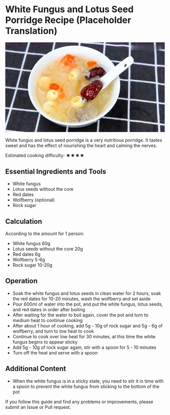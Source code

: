 # White Fungus and Lotus Seed Porridge Recipe (Placeholder Translation)

![White Fungus and Lotus Seed Porridge](./银耳莲子粥.png)

White fungus and lotus seed porridge is a very nutritious porridge. It tastes sweet and has the effect of nourishing the heart and calming the nerves.

Estimated cooking difficulty: ★★★★

## Essential Ingredients and Tools

- White fungus
- Lotus seeds without the core
- Red dates
- Wolfberry (optional)
- Rock sugar

## Calculation

According to the amount for 1 person:

- White fungus 60g
- Lotus seeds without the core 20g
- Red dates 6g
- Wolfberry 5-6g
- Rock sugar 10-20g

## Operation

- Soak the white fungus and lotus seeds in clean water for 2 hours, soak the red dates for 10-20 minutes, wash the wolfberry and set aside
- Pour 600ml of water into the pot, and put the white fungus, lotus seeds, and red dates in order after boiling
- After waiting for the water to boil again, cover the pot and turn to medium heat to continue cooking
- After about 1 hour of cooking, add 5g - 10g of rock sugar and 5g - 6g of wolfberry, and turn to low heat to cook
- Continue to cook over low heat for 30 minutes, at this time the white fungus begins to appear sticky
- Add 5g - 10g of rock sugar again, stir with a spoon for 5 - 10 minutes
- Turn off the heat and serve with a spoon

## Additional Content

- When the white fungus is in a sticky state, you need to stir it in time with a spoon to prevent the white fungus from sticking to the bottom of the pot

If you follow this guide and find any problems or improvements, please submit an Issue or Pull request.
